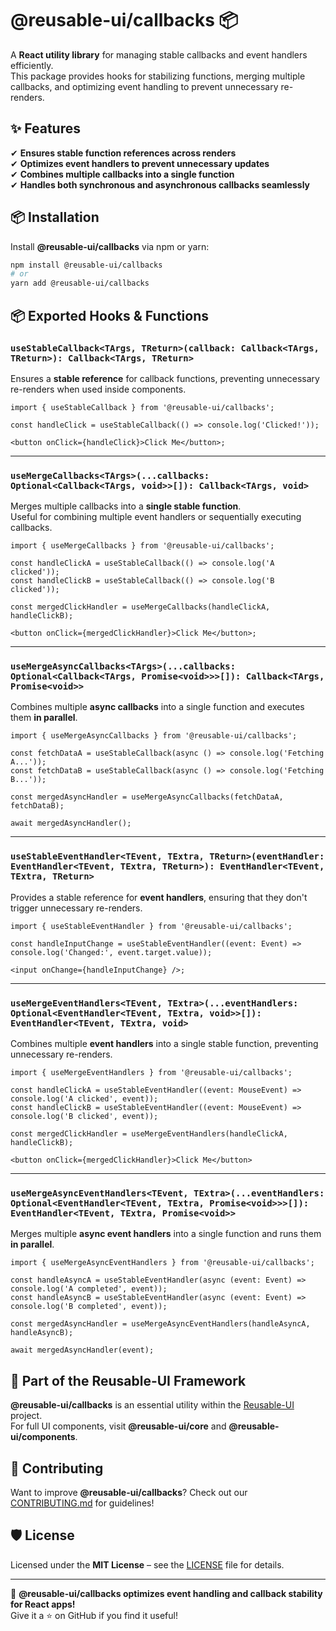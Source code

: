 # @reusable-ui/callbacks 📦  

A **React utility library** for managing stable callbacks and event handlers efficiently.  
This package provides hooks for stabilizing functions, merging multiple callbacks, and optimizing event handling to prevent unnecessary re-renders.

## ✨ Features
✔ **Ensures stable function references across renders**  
✔ **Optimizes event handlers to prevent unnecessary updates**  
✔ **Combines multiple callbacks into a single function**  
✔ **Handles both synchronous and asynchronous callbacks seamlessly**  

## 📦 Installation
Install **@reusable-ui/callbacks** via npm or yarn:

```sh
npm install @reusable-ui/callbacks
# or
yarn add @reusable-ui/callbacks
```

## 📦 Exported Hooks & Functions

### `useStableCallback<TArgs, TReturn>(callback: Callback<TArgs, TReturn>): Callback<TArgs, TReturn>`
Ensures a **stable reference** for callback functions, preventing unnecessary re-renders when used inside components.

```tsx
import { useStableCallback } from '@reusable-ui/callbacks';

const handleClick = useStableCallback(() => console.log('Clicked!'));

<button onClick={handleClick}>Click Me</button>;
```

---

### `useMergeCallbacks<TArgs>(...callbacks: Optional<Callback<TArgs, void>>[]): Callback<TArgs, void>`
Merges multiple callbacks into a **single stable function**.  
Useful for combining multiple event handlers or sequentially executing callbacks.

```tsx
import { useMergeCallbacks } from '@reusable-ui/callbacks';

const handleClickA = useStableCallback(() => console.log('A clicked'));
const handleClickB = useStableCallback(() => console.log('B clicked'));

const mergedClickHandler = useMergeCallbacks(handleClickA, handleClickB);

<button onClick={mergedClickHandler}>Click Me</button>;
```

---

### `useMergeAsyncCallbacks<TArgs>(...callbacks: Optional<Callback<TArgs, Promise<void>>>[]): Callback<TArgs, Promise<void>>`
Combines multiple **async callbacks** into a single function and executes them **in parallel**.

```tsx
import { useMergeAsyncCallbacks } from '@reusable-ui/callbacks';

const fetchDataA = useStableCallback(async () => console.log('Fetching A...'));
const fetchDataB = useStableCallback(async () => console.log('Fetching B...'));

const mergedAsyncHandler = useMergeAsyncCallbacks(fetchDataA, fetchDataB);

await mergedAsyncHandler();
```

---

### `useStableEventHandler<TEvent, TExtra, TReturn>(eventHandler: EventHandler<TEvent, TExtra, TReturn>): EventHandler<TEvent, TExtra, TReturn>`
Provides a stable reference for **event handlers**, ensuring that they don't trigger unnecessary re-renders.

```tsx
import { useStableEventHandler } from '@reusable-ui/callbacks';

const handleInputChange = useStableEventHandler((event: Event) => console.log('Changed:', event.target.value));

<input onChange={handleInputChange} />;
```

---

### `useMergeEventHandlers<TEvent, TExtra>(...eventHandlers: Optional<EventHandler<TEvent, TExtra, void>>[]): EventHandler<TEvent, TExtra, void>`
Combines multiple **event handlers** into a single stable function, preventing unnecessary re-renders.

```tsx
import { useMergeEventHandlers } from '@reusable-ui/callbacks';

const handleClickA = useStableEventHandler((event: MouseEvent) => console.log('A clicked', event));
const handleClickB = useStableEventHandler((event: MouseEvent) => console.log('B clicked', event));

const mergedClickHandler = useMergeEventHandlers(handleClickA, handleClickB);

<button onClick={mergedClickHandler}>Click Me</button>
```

---

### `useMergeAsyncEventHandlers<TEvent, TExtra>(...eventHandlers: Optional<EventHandler<TEvent, TExtra, Promise<void>>>[]): EventHandler<TEvent, TExtra, Promise<void>>`
Merges multiple **async event handlers** into a single function and runs them **in parallel**.

```tsx
import { useMergeAsyncEventHandlers } from '@reusable-ui/callbacks';

const handleAsyncA = useStableEventHandler(async (event: Event) => console.log('A completed', event));
const handleAsyncB = useStableEventHandler(async (event: Event) => console.log('B completed', event));

const mergedAsyncHandler = useMergeAsyncEventHandlers(handleAsyncA, handleAsyncB);

await mergedAsyncHandler(event);
```

## 📖 Part of the Reusable-UI Framework  
**@reusable-ui/callbacks** is an essential utility within the [Reusable-UI](https://github.com/reusable-ui/reusable-ui-monorepo) project.  
For full UI components, visit **@reusable-ui/core** and **@reusable-ui/components**.

## 🤝 Contributing  
Want to improve **@reusable-ui/callbacks**? Check out our [CONTRIBUTING.md](./CONTRIBUTING.md) for guidelines!  

## 🛡️ License  
Licensed under the **MIT License** – see the [LICENSE](./LICENSE) file for details.  

---

🚀 **@reusable-ui/callbacks optimizes event handling and callback stability for React apps!**  
Give it a ⭐ on GitHub if you find it useful!  
